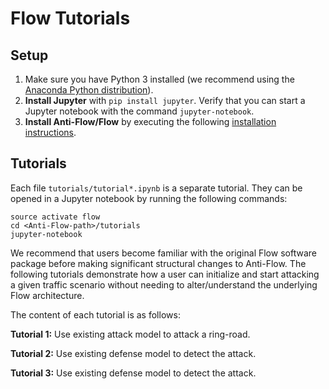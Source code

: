 # Flow Tutorials

## Setup

1. Make sure you have Python 3 installed (we recommend using the [Anaconda
   Python distribution](https://www.continuum.io/downloads)).
2. **Install Jupyter** with `pip install jupyter`. Verify that you can start
   a Jupyter notebook with the command `jupyter-notebook`.
3. **Install Anti-Flow/Flow** by executing the following [installation instructions](
   https://flow.readthedocs.io/en/latest/flow_setup.html).

## Tutorials

Each file ``tutorials/tutorial*.ipynb`` is a separate tutorial. They can be
opened in a Jupyter notebook by running the following commands:

```shell
source activate flow
cd <Anti-Flow-path>/tutorials
jupyter-notebook
```

We recommend that users become familiar with the original Flow software package before making significant structural changes to Anti-Flow. The following tutorials demonstrate how a user can initialize and start attacking a given traffic scenario without needing to alter/understand the underlying Flow architecture.

The content of each tutorial is as follows:

**Tutorial 1:** Use existing attack model to attack a ring-road.

**Tutorial 2:** Use existing defense model to detect the attack.

**Tutorial 3:** Use existing defense model to detect the attack.
